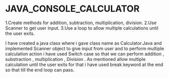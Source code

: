 # JAVA_CONSOLE_CALCULATOR
1.Create methods for addition, subtraction, multiplication, division. 
2.Use Scanner to get user input. 
3.Use a loop to allow multiple calculations until the user exits.

I have created a java class where i gave class name as Calculator.Java and implemented Scanner object to give input from user and 
to perform multiple calculation action i have used Switch case so that we can perform addition , substraction , multiplication , Division .
As mentioned allow multiple calculation until the user exits for that i have used break keyword at the end so that till the end loop can pass.

